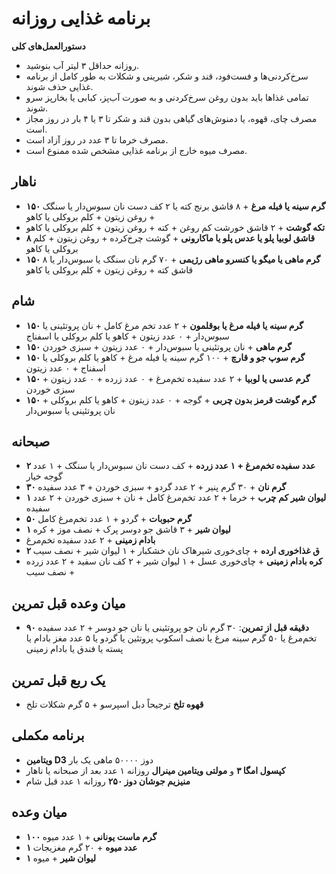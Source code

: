 
# برنامه غذایی روزانه

**دستورالعمل‌های کلی**  
- روزانه حداقل ۳ لیتر آب بنوشید.  
- سرخ‌کردنی‌ها و فست‌فود، قند و شکر، شیرینی و شکلات به طور کامل از برنامه غذایی حذف شوند.  
- تمامی غذاها باید بدون روغن سرخ‌کردنی و به صورت آب‌پز، کبابی یا بخارپز سرو شوند.  
- مصرف چای، قهوه، یا دمنوش‌های گیاهی بدون قند و شکر تا ۳ یا ۴ بار در روز مجاز است.  
- مصرف خرما تا ۳ عدد در روز آزاد است.  
- مصرف میوه خارج از برنامه غذایی مشخص شده ممنوع است.

## ناهار
- **۱۵۰ گرم سینه یا فیله مرغ** + ۸ قاشق برنج کته یا ۲ کف دست نان سبوس‌دار یا سنگک + روغن زیتون + کلم بروکلی یا کاهو  
- **تکه گوشت** + ۲ قاشق خورشت کم روغن + کته + روغن زیتون + کلم بروکلی یا کاهو  
- **۸ قاشق لوبیا پلو یا عدس پلو یا ماکارونی** + گوشت چرخ‌کرده + روغن زیتون + کلم بروکلی یا کاهو  
- **۱۵۰ گرم ماهی یا میگو یا کنسرو ماهی رژیمی** + ۷۰ گرم نان سنگک یا سبوس‌دار یا ۸ قاشق کته + روغن زیتون + کلم بروکلی یا کاهو

## شام
- **۱۵۰ گرم سینه یا فیله مرغ یا بوقلمون** + ۲ عدد تخم مرغ کامل + نان پروتئینی یا سبوس‌دار + ۰ عدد زیتون + کاهو یا کلم بروکلی یا اسفناج  
- **۱۵۰ گرم ماهی** + نان پروتئینی یا سبوس‌دار + ۰ عدد زیتون + سبزی خوردن  
- **۱۵۰ گرم سوپ جو و قارچ** + ۱۰۰ گرم سینه یا فیله مرغ + کاهو یا کلم بروکلی یا اسفناج + ۰ عدد زیتون  
- **۱۵۰ گرم عدسی یا لوبیا** + ۲ عدد سفیده تخم‌مرغ + ۰ عدد زرده + ۰ عدد زیتون + سبزی خوردن  
- **۱۵۰ گرم گوشت قرمز بدون چربی** + گوجه + ۰ عدد زیتون + کاهو یا کلم بروکلی + نان پروتئینی یا سبوس‌دار

## صبحانه
- **۲ عدد سفیده تخم‌مرغ + ۱ عدد زرده** + کف دست نان سبوس‌دار یا سنگک + ۱ عدد گوجه خیار  
- **۳۰ گرم نان** + ۳۰ گرم پنیر + ۲ عدد گردو + سبزی خوردن + ۳ عدد سفیده  
- **۱ لیوان شیر کم چرب** + خرما + ۲ عدد تخم‌مرغ کامل + نان + سبزی خوردن + ۲ عدد سفیده  
- **۵۰ گرم حبوبات** + گردو + ۱ عدد تخم‌مرغ کامل  
- **۱ لیوان شیر** + ۳ قاشق جو دوسر پرک + نصف موز + کره  
- **بادام زمینی** + ۲ عدد سفیده تخم‌مرغ  
- **۲ ق غذاخوری ارده** + چای‌خوری شیرهاک نان خشکبار + ۱ لیوان شیر + نصف سیب  
- **کره بادام زمینی** + چای‌خوری عسل + ۱ لیوان شیر + ۲ کف نان سفید + ۲ عدد زرده + نصف سیب

## میان وعده قبل تمرین
- **۹۰ دقیقه قبل از تمرین**: ۳۰ گرم نان جو پروتئینی یا نان جو دوسر + ۲ عدد سفیده تخم‌مرغ یا ۵۰ گرم سینه مرغ یا نصف اسکوپ پروتئین یا گردو یا ۵ عدد مغز بادام یا پسته یا فندق یا بادام زمینی

## یک ربع قبل تمرین
- **قهوه تلخ** ترجیحاً دبل اسپرسو + ۵ گرم شکلات تلخ

## برنامه مکملی
- **ویتامین D3** دوز ۵۰۰۰۰ ماهی یک بار  
- **کپسول امگا ۳** و **مولتی ویتامین مینرال** روزانه ۱ عدد بعد از صبحانه یا ناهار  
- **منیزیم جوشان دوز ۲۵۰** روزانه ۱ عدد قبل شام

## میان وعده
- **۱۰۰ گرم ماست یونانی** + ۱ عدد میوه  
- **۱ عدد میوه** + ۲۰ گرم مغزیجات  
- **۱ لیوان شیر** + میوه
